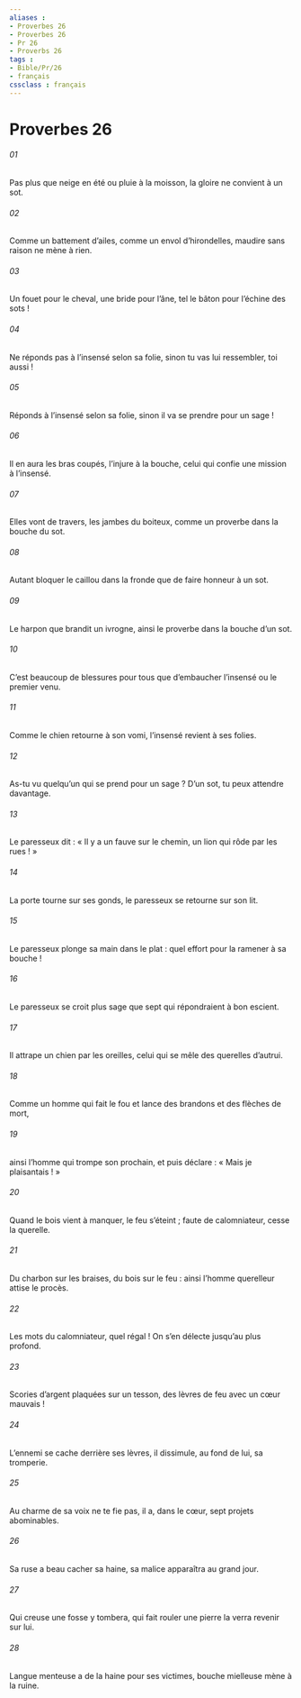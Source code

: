 ```yaml
---
aliases : 
- Proverbes 26
- Proverbes 26
- Pr 26
- Proverbs 26
tags : 
- Bible/Pr/26
- français
cssclass : français
---
```


# Proverbes 26

###### 01
Pas plus que neige en été ou pluie à la moisson,
la gloire ne convient à un sot.
###### 02
Comme un battement d’ailes, comme un envol d’hirondelles,
maudire sans raison ne mène à rien.
###### 03
Un fouet pour le cheval, une bride pour l’âne,
tel le bâton pour l’échine des sots !
###### 04
Ne réponds pas à l’insensé selon sa folie,
sinon tu vas lui ressembler, toi aussi !
###### 05
Réponds à l’insensé selon sa folie,
sinon il va se prendre pour un sage !
###### 06
Il en aura les bras coupés, l’injure à la bouche,
celui qui confie une mission à l’insensé.
###### 07
Elles vont de travers, les jambes du boiteux,
comme un proverbe dans la bouche du sot.
###### 08
Autant bloquer le caillou dans la fronde
que de faire honneur à un sot.
###### 09
Le harpon que brandit un ivrogne,
ainsi le proverbe dans la bouche d’un sot.
###### 10
C’est beaucoup de blessures pour tous
que d’embaucher l’insensé ou le premier venu.
###### 11
Comme le chien retourne à son vomi,
l’insensé revient à ses folies.
###### 12
As-tu vu quelqu’un qui se prend pour un sage ?
D’un sot, tu peux attendre davantage.
###### 13
Le paresseux dit : « Il y a un fauve sur le chemin,
un lion qui rôde par les rues ! »
###### 14
La porte tourne sur ses gonds,
le paresseux se retourne sur son lit.
###### 15
Le paresseux plonge sa main dans le plat :
quel effort pour la ramener à sa bouche !
###### 16
Le paresseux se croit plus sage
que sept qui répondraient à bon escient.
###### 17
Il attrape un chien par les oreilles,
celui qui se mêle des querelles d’autrui.
###### 18
Comme un homme qui fait le fou
et lance des brandons et des flèches de mort,
###### 19
ainsi l’homme qui trompe son prochain,
et puis déclare : « Mais je plaisantais ! »
###### 20
Quand le bois vient à manquer, le feu s’éteint ;
faute de calomniateur, cesse la querelle.
###### 21
Du charbon sur les braises, du bois sur le feu :
ainsi l’homme querelleur attise le procès.
###### 22
Les mots du calomniateur, quel régal !
On s’en délecte jusqu’au plus profond.
###### 23
Scories d’argent plaquées sur un tesson,
des lèvres de feu avec un cœur mauvais !
###### 24
L’ennemi se cache derrière ses lèvres,
il dissimule, au fond de lui, sa tromperie.
###### 25
Au charme de sa voix ne te fie pas,
il a, dans le cœur, sept projets abominables.
###### 26
Sa ruse a beau cacher sa haine,
sa malice apparaîtra au grand jour.
###### 27
Qui creuse une fosse y tombera,
qui fait rouler une pierre la verra revenir sur lui.
###### 28
Langue menteuse a de la haine pour ses victimes,
bouche mielleuse mène à la ruine.
